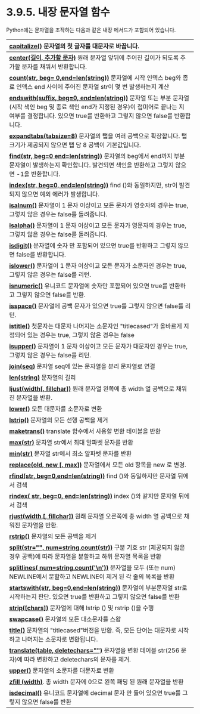 # 3.9.5. 	내장 문자열 함수

Python에는 문자열을 조작하는 다음과 같은 내장 메서드가 포함되어 있습니다.

| [**capitalize\(\)**](https://www.tutorialspoint.com/python/string_capitalize.htm) 문자열의 첫 글자를 대문자로 바꿉니다. |
| :--- |
| [**center\(길이, 추가할 문자\)**](https://www.tutorialspoint.com/python/string_center.htm) 원래 문자열 앞뒤에 주어진 길이가 되도록 추가할 문자를 채워서 반환합니다. |
| [**count\(str, beg= 0,end=len\(string\)\)**](https://www.tutorialspoint.com/python/string_count.htm) 문자열에 시작 인덱스 beg와 종료 인덱스 end 사이에 주어진 문자열 str이 몇 번 발생하는지 계산 |
| [**endswith\(suffix, beg=0, end=len\(string\)\)**](https://www.tutorialspoint.com/python/string_endswith.htm) 문자열 또는 부분 문자열 \(시작 색인 beg 및 종료 색인 end가 지정된 경우\)이 접미어로 끝나는 지 여부를 결정합니다. 있으면 true를 반환하고 그렇지 않으면 false를 반환합니다. |
| [**expandtabs\(tabsize=8\)**](https://www.tutorialspoint.com/python/string_expandtabs.htm) 문자열의 탭을 여러 공백으로 확장합니다. 탭 크기가 제공되지 않으면 탭 당 8 공백이 기본값입니다. |
| [**find\(str, beg=0 end=len\(string\)\)**](https://www.tutorialspoint.com/python/string_find.htm) 문자열의 beg에서 end까지 부분 문자열이 발생하는지 확인합니다. 발견되면 색인을 반환하고 그렇지 않으면 -1을 반환합니다. |
| [**index\(str, beg=0, end=len\(string\)\)**](https://www.tutorialspoint.com/python/string_index.htm) find \(\)와 동일하지만, str이 발견되지 않으면 예외 에러가 발생합니다. |
| [**isalnum\(\)**](https://www.tutorialspoint.com/python/string_isalnum.htm) 문자열이 1 문자 이상이고 모든 문자가 영숫자의 경우는 true, 그렇지 않은 경우는 false를 돌려줍니다. |
| [**isalpha\(\)**](https://www.tutorialspoint.com/python/string_isalpha.htm) 문자열이 1 문자 이상이고 모든 문자가 영문자의 경우는 true, 그렇지 않은 경우는 false를 돌려줍니다. |
| [**isdigit\(\)**](https://www.tutorialspoint.com/python/string_isdigit.htm) 문자열에 숫자 만 포함되어 있으면 true를 반환하고 그렇지 않으면 false를 반환합니다. |
| [**islower\(\)**](https://www.tutorialspoint.com/python/string_islower.htm) 문자열이 1 문자 이상이고 모든 문자가 소문자인 경우는 true, 그렇지 않은 경우는 false를 리턴. |
| [**isnumeric\(\)**](https://www.tutorialspoint.com/python/string_isnumeric.htm) 유니코드 문자열에 숫자만 포함되어 있으면 true를 반환하고 그렇지 않으면 false를 반환. |
| [**isspace\(\)**](https://www.tutorialspoint.com/python/string_isspace.htm) 문자열에 공백 문자가 있으면 true를 그렇지 않으면 false를 리턴. |
| [**istitle\(\)**](https://www.tutorialspoint.com/python/string_istitle.htm) 첫문자는 대문자 나머지는 소문자인 "titlecased"가 올바르게 지정되어 있는 경우는 true, 그렇지 않은 경우는 false |
| [**isupper\(\)**](https://www.tutorialspoint.com/python/string_isupper.htm) 문자열이 1 문자 이상이고 모든 문자가 대문자인 경우는 true, 그렇지 않은 경우는 false를 리턴. |
| [**join\(seq\)**](https://www.tutorialspoint.com/python/string_join.htm) 문자열 seq에 있는 문자열을 분리 문자열로 연결 |
| [**len\(string\)**](https://www.tutorialspoint.com/python/string_len.htm) 문자열의 길리 |
| [**ljust\(width\[, fillchar\]\)**](https://www.tutorialspoint.com/python/string_ljust.htm) 원래 문자열 왼쪽에 총 width 열 공백으로 채워진 문자열을 반환. |
| [**lower\(\)**](https://www.tutorialspoint.com/python/string_lower.htm) 모든 대문자를 소문자로 변환 |
| [**lstrip\(\)**](https://www.tutorialspoint.com/python/string_lstrip.htm) 문자열의 모든 선행 공백을 제거 |
| [**maketrans\(\)**](https://www.tutorialspoint.com/python/string_maketrans.htm)  translate 함수에서 사용할 변환 테이블을 반환 |
| [**max\(str\)**](https://www.tutorialspoint.com/python/string_max.htm)  문자열 str에서 최대 알파벳 문자를 반환 |
| [**min\(str\)**](https://www.tutorialspoint.com/python/string_min.htm)  문자열 str에서 최소 알파벳 문자를 반환 |
| [**replace\(old, new \[, max\]\)**](https://www.tutorialspoint.com/python/string_replace.htm)  문자열에서 모든 old 항목을 new 로 변경. |
| [**rfind\(str, beg=0,end=len\(string\)\)**](https://www.tutorialspoint.com/python/string_rfind.htm)  find \(\)와 동일하지만 문자열 뒤에서 검색 |
| [**rindex\( str, beg=0, end=len\(string\)\)**](https://www.tutorialspoint.com/python/string_rindex.htm) index \(\)와 같지만 문자열 뒤에서 검색 |
| [**rjust\(width,\[, fillchar\]\)**](https://www.tutorialspoint.com/python/string_rjust.htm) 원래 문자열 오른쪽에 총 width 열 공백으로 채워진 문자열을 반환. |
| [**rstrip\(\)**](https://www.tutorialspoint.com/python/string_rstrip.htm)  문자열의 모든 공백을 제거 |
| [**split\(str="", num=string.count\(str\)\)**](https://www.tutorialspoint.com/python/string_split.htm)  구분 기호 str \(제공되지 않은 경우 공백\)에 따라 문자열을 분할하고 하위 문자열 목록을 반환 |
| [**splitlines\( num=string.count\('\n'\)\)**](https://www.tutorialspoint.com/python/string_splitlines.htm) 문자열을 모두 \(또는 num\) NEWLINE에서 분할하고 NEWLINE이 제거 된 각 줄의 목록을 반환 |
| [**startswith\(str, beg=0,end=len\(string\)\)**](https://www.tutorialspoint.com/python/string_startswith.htm) 문자열이 부분문자열 str로 시작하는지 판단. 있으면 true를 반환하고 그렇지 않으면 false를 반환 |
| [**strip\(\[chars\]\)**](https://www.tutorialspoint.com/python/string_strip.htm)  문자열에 대해 lstrip \(\) 및 rstrip \(\)을 수행 |
| [**swapcase\(\)**](https://www.tutorialspoint.com/python/string_swapcase.htm)  문자열의 모든 대소문자를 스왑 |
| [**title\(\)**](https://www.tutorialspoint.com/python/string_title.htm) 문자열의 "titlecased"버전을 반환. 즉, 모든 단어는 대문자로 시작하고 나머지는 소문자로 변환됩니다. |
| [**translate\(table, deletechars=""\)**](https://www.tutorialspoint.com/python/string_translate.htm) 문자열을 변환 테이블 str\(256 문자\)에 따라 변환하고 deletechars의 문자를 제거. |
| [**upper\(\)**](https://www.tutorialspoint.com/python/string_upper.htm)  문자열의 소문자를 대문자로 변환 |
| [**zfill \(width\)**](https://www.tutorialspoint.com/python/string_zfill.htm). 총 width 문자에 0으로 왼쪽 패딩 된 원래 문자열을 반환 |
| [**isdecimal\(\)**](https://www.tutorialspoint.com/python/string_isdecimal.htm)  유니코드 문자열에 decimal 문자 만 들어 있으면 true를 그렇지 않으면 false를 반환 |

